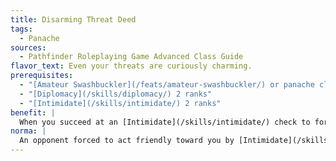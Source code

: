 ```yaml
---
title: Disarming Threat Deed
tags:
  - Panache
sources:
  - Pathfinder Roleplaying Game Advanced Class Guide
flavor_text: Even your threats are curiously charming.
prerequisites:
  - "[Amateur Swashbuckler](/feats/amateur-swashbuckler/) or panache class feature"
  - "[Diplomacy](/skills/diplomacy/) 2 ranks"
  - "[Intimidate](/skills/intimidate/) 2 ranks"
benefit: |
  When you succeed at an [Intimidate](/skills/intimidate/) check to force an opponent to act friendly toward you, you can spend 1 panache point to cause the target to regard you with indifference when the duration of the effect expires. A target influenced in this manner is unlikely to report you to authorities.
norma: |
  An opponent forced to act friendly toward you by [Intimidate](/skills/intimidate/) becomes unfriendly when the duration expires, and is likely to report you to the authorities.
---
```


